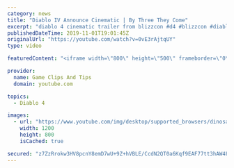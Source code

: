 ```yaml
---
category: news
title: "Diablo IV Announce Cinematic | By Three They Come"
excerpt: "diablo 4 cinematic trailer from blizzcon #d4 #blizzcon #diablo."
publishedDateTime: 2019-11-01T19:01:45Z
originalUrl: "https://youtube.com/watch?v=0vE3rAjtqUY"
type: video

featuredContent: "<iframe width=\"800\" height=\"500\" frameborder=\"0\" src=\"https://www.youtube.com/embed/0vE3rAjtqUY\" allow=\"accelerometer; autoplay; encrypted-media; gyroscope; picture-in-picture\" allowfullscreen></iframe>"

provider:
  name: Game Clips And Tips
  domain: youtube.com

topics:
  - Diablo 4

images:
  - url: "https://www.youtube.com/img/desktop/supported_browsers/dinosaur.png"
    width: 1200
    height: 800
    isCached: true

secured: "z7ZzRrokw3HV8pcnY8emD7wU+9Z+hVBLE/CcdN2QT0a6Kqf9EAF77tt3hAW4FN1ixHgPGCmb1evnfO/IfvC+uLZvjX8TDRVYWadAbGysWelJ+FenndCpdOHZnKjhyA9sXK8HE+FpkFTEik6f0v3RjuZFi3huTVpAbtxw0WmMzwXWSp7muesZDWMXQq9UU6Yatq47DhOhzMzCu1xaWHaVZXRr8tQFvuuKtfKJcgphVyBxojfXZLoFL2cIeLhNxI+qZTq+JZn90S2B3grNtgaTzjEFl4CLzXkCPMsJ5Wq1J5FwQBOS6REQplJp+CvIsfyVMSVf6t2UK8csyAOm3eiKVuU/RlLdLzxbHn7G+Kkqp1ZrkykpZW/uzwb8tHrAa7E9SbgjbodPXq+1XaqxEUGzhQ==;RJuBsFbCa2Vwf6QVZrmT+g=="
---
```


